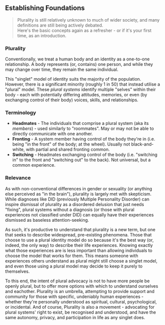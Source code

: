 ## Establishing Foundations

> Plurality is still relatively unknown to much of wider society, and many definitions are still being actively debated.<br/>
> Here's the basic concepts again as a refresher - or if it's your first time, as an introduction.

### Plurality

Conventionally, we treat a human body and an identity as a one-to-one relationship.
A body represents (or, contains) one person, and while they may change over time, they remain the same individual.

This "singlet" model of identity suits the majority of the population.
However, there is a significant minority (roughly 1 in 50) that instead utilise a "plural" model.
These _plural systems_ identify multiple "selves" within their body - each with potentially differing attitudes, memories, or even (by exchanging control of their body) voices, skills, and relationships.

### Terminology

- **Headmates** - The individuals that comprise a plural system (aka its _members_) - used similarly to "roommates". May or may not be able to directly communicate with one another.
- **Fronting** - A system member having control of the body they're in (i.e. being "in the front" of the body; at the wheel). Usually not black-and-white, with partial and shared fronting common.
- **Switching** - Headmates exchanging control of the body (i.e. "switching in" to the front and "switching out" to the back). Not universal, but a common experience.

### Relevance

As with non-conventional differences in gender or sexuality (or anything else perceived as "in the brain"), plurality is largely met with skepticism.
While diagnoses like DID (previously Multiple Personality Disorder) can inspire dismissal of plurality as a disordered delusion that just needs "fixing", plural systems without a diagnosis (or those with plural experiences not classified under DID) can equally have their experiences dismissed as baseless attention-seeking.

As such, it's productive to understand that plurality is a new term, but one that seeks to describe widespread, pre-existing phenomena.
Those that choose to use a plural identity model do so because it's the best way (or, indeed, the only way) to describe their life experiences.
Knowing exactly what those experiences are is less important than allowing individuals to choose the model that works for them.
This means someone with experiences others understand as plural might still choose a singlet model, and even those using a plural model may decide to keep it purely to themselves.

To this end, the intent of plural advocacy is not to have more people be openly plural, but to offer more options with which to understand ourselves and eachother.
Plurality is an umbrella, attempting to provide support and community for those with specific, undeniably human experiences - whether they're personally understood as spiritual, cultural, psychological, or incidental.
And of course, Plurality is also a movement - advocating for plural systems' right to exist, be recognised and understood, and have the same autonomy, privacy, and participation in life as any singlet does. 